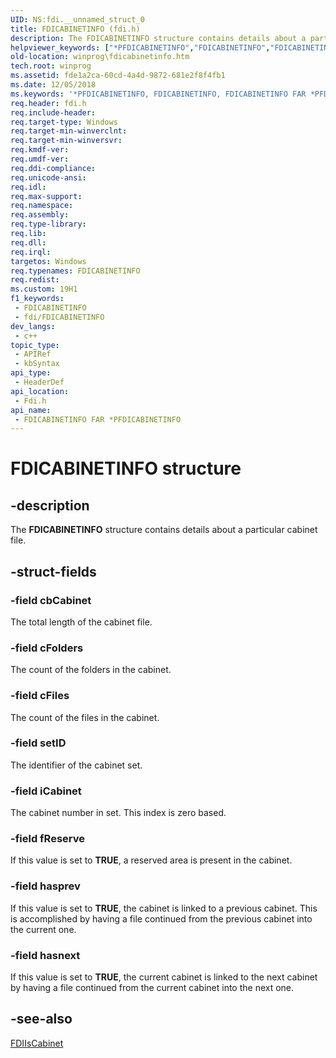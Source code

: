 ```yaml
---
UID: NS:fdi.__unnamed_struct_0
title: FDICABINETINFO (fdi.h)
description: The FDICABINETINFO structure contains details about a particular cabinet file.
helpviewer_keywords: ["*PFDICABINETINFO","FDICABINETINFO","FDICABINETINFO FAR *PFDICABINETINFO","FDICABINETINFO FAR *PFDICABINETINFO structure [Windows API]","FDICABINETINFO structure [Windows API]","fdi/FDICABINETINFO","winprog.fdicabinetinfo"]
old-location: winprog\fdicabinetinfo.htm
tech.root: winprog
ms.assetid: fde1a2ca-60cd-4a4d-9872-681e2f8f4fb1
ms.date: 12/05/2018
ms.keywords: '*PFDICABINETINFO, FDICABINETINFO, FDICABINETINFO FAR *PFDICABINETINFO, FDICABINETINFO FAR *PFDICABINETINFO structure [Windows API], FDICABINETINFO structure [Windows API], fdi/FDICABINETINFO, winprog.fdicabinetinfo'
req.header: fdi.h
req.include-header: 
req.target-type: Windows
req.target-min-winverclnt: 
req.target-min-winversvr: 
req.kmdf-ver: 
req.umdf-ver: 
req.ddi-compliance: 
req.unicode-ansi: 
req.idl: 
req.max-support: 
req.namespace: 
req.assembly: 
req.type-library: 
req.lib: 
req.dll: 
req.irql: 
targetos: Windows
req.typenames: FDICABINETINFO
req.redist: 
ms.custom: 19H1
f1_keywords:
 - FDICABINETINFO
 - fdi/FDICABINETINFO
dev_langs:
 - c++
topic_type:
 - APIRef
 - kbSyntax
api_type:
 - HeaderDef
api_location:
 - Fdi.h
api_name:
 - FDICABINETINFO FAR *PFDICABINETINFO
---
```


# FDICABINETINFO structure


## -description

The <b>FDICABINETINFO</b> structure contains details about a particular cabinet file.

## -struct-fields

### -field cbCabinet

The total length of the cabinet file.

### -field cFolders

The count of the folders in the cabinet.

### -field cFiles

The count of the files in the cabinet.

### -field setID

The identifier of the cabinet set.

### -field iCabinet

The cabinet number in set. This index is zero based.

### -field fReserve

If this value is set to <b>TRUE</b>, a reserved area is present in the cabinet.

### -field hasprev

If this value is set to <b>TRUE</b>, the cabinet is linked to a previous cabinet. This is accomplished by having a file continued from the previous cabinet into the current one.

### -field hasnext

If this value is set to <b>TRUE</b>, the current cabinet is linked to the next cabinet by having a file continued from the current cabinet into the next one.

## -see-also

<a href="https://docs.microsoft.com/windows/desktop/api/fdi/nf-fdi-fdiiscabinet">FDIIsCabinet</a>

